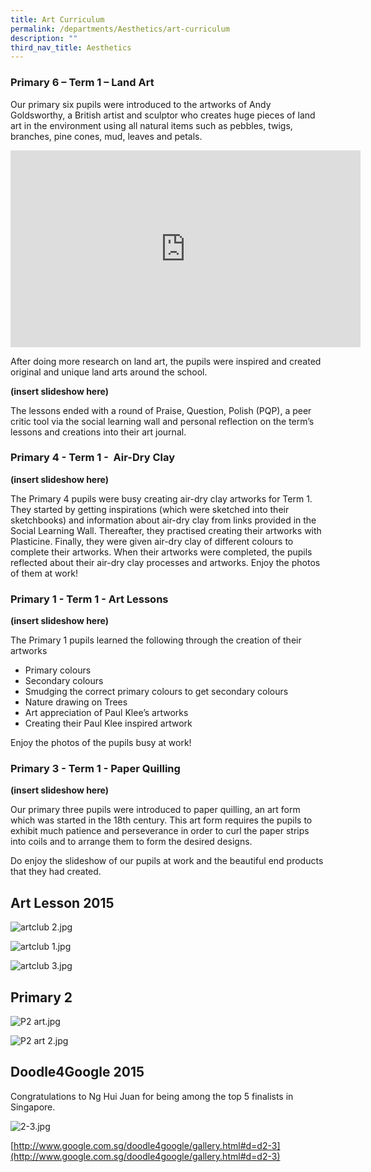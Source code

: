 ```yaml
---
title: Art Curriculum
permalink: /departments/Aesthetics/art-curriculum
description: ""
third_nav_title: Aesthetics
---
```

### Primary 6 – Term 1 – Land Art

Our primary six pupils were introduced to the artworks of Andy Goldsworthy, a British artist and sculptor who creates huge pieces of land art in the environment using all natural items such as pebbles, twigs, branches, pine cones, mud, leaves and petals.

<center><iframe width="560" height="315" src="https://www.youtube.com/embed/AT3lveJmjY8" title="YouTube video player" frameborder="0" allow="accelerometer; autoplay; clipboard-write; encrypted-media; gyroscope; picture-in-picture" allowfullscreen></iframe></center>

After doing more research on land art, the pupils were inspired and created original and unique land arts around the school.

**(insert slideshow here)**

The lessons ended with a round of Praise, Question, Polish (PQP), a peer critic tool via the social learning wall and personal reflection on the term’s lessons and creations into their art journal.

### Primary 4 - Term 1 -  Air-Dry Clay

**(insert slideshow here)**

The Primary 4 pupils were busy creating air-dry clay artworks for Term 1. They started by getting inspirations (which were sketched into their sketchbooks) and information about air-dry clay from links provided in the Social Learning Wall. Thereafter, they practised creating their artworks with Plasticine. Finally, they were given air-dry clay of different colours to complete their artworks. When their artworks were completed, the pupils reflected about their air-dry clay processes and artworks. Enjoy the photos of them at work!

### Primary 1 - Term 1 - Art Lessons

**(insert slideshow here)**

The Primary 1 pupils learned the following through the creation of their artworks

*   Primary colours
*   Secondary colours
*   Smudging the correct primary colours to get secondary colours
*   Nature drawing on Trees
*   Art appreciation of Paul Klee’s artworks
*   Creating their Paul Klee inspired artwork

Enjoy the photos of the pupils busy at work!  

### Primary 3 - Term 1 - Paper Quilling


**(insert slideshow here)**

  Our primary three pupils were introduced to paper quilling, an art form which was started in the 18th century. This art form requires the pupils to exhibit much patience and perseverance in order to curl the paper strips into coils and to arrange them to form the desired designs.

Do enjoy the slideshow of our pupils at work and the beautiful end products that they had created.  

Art Lesson 2015
---------------

![artclub 2.jpg](https://jieminpri.moe.edu.sg/qql/slot/u386/Department/Aesthetics/artclub%202.jpg)

![artclub 1.jpg](https://jieminpri.moe.edu.sg/qql/slot/u386/Department/Aesthetics/artclub%201.jpg)

![artclub 3.jpg](https://jieminpri.moe.edu.sg/qql/slot/u386/Department/Aesthetics/artclub%203.jpg)

Primary 2
---------

![P2 art.jpg](https://jieminpri.moe.edu.sg/qql/slot/u386/Department/Aesthetics/P2%20art.jpg)

![P2 art 2.jpg](https://jieminpri.moe.edu.sg/qql/slot/u386/Department/Aesthetics/P2%20art%202.jpg)

Doodle4Google 2015
------------------

Congratulations to Ng Hui Juan for being among the top 5 finalists in Singapore.

![2-3.jpg](https://jieminpri.moe.edu.sg/qql/slot/u386/Department/Aesthetics/2-3.jpg)

[http://www.google.com.sg/doodle4google/gallery.html#d=d2-3](http://www.google.com.sg/doodle4google/gallery.html#d=d2-3)